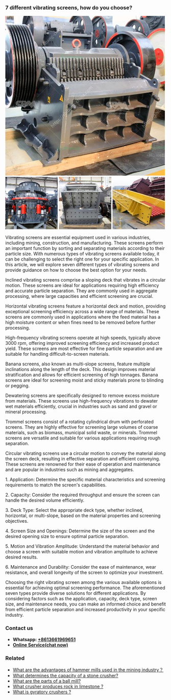 <h3>7 different vibrating screens, how do you choose?</h3><img src='1701743034.jpg' alt=''><p>Vibrating screens are essential equipment used in various industries, including mining, construction, and manufacturing. These screens perform an important function by sorting and separating materials according to their particle size. With numerous types of vibrating screens available today, it can be challenging to select the right one for your specific application. In this article, we will explore seven different types of vibrating screens and provide guidance on how to choose the best option for your needs.</p><p>Inclined vibrating screens comprise a sloping deck that vibrates in a circular motion. These screens are ideal for applications requiring high efficiency and accurate particle separation. They are commonly used in aggregate processing, where large capacities and efficient screening are crucial.</p><p>Horizontal vibrating screens feature a horizontal deck and motion, providing exceptional screening efficiency across a wide range of materials. These screens are commonly used in applications where the feed material has a high moisture content or when fines need to be removed before further processing.</p><p>High-frequency vibrating screens operate at high speeds, typically above 3000 rpm, offering improved screening efficiency and increased product yield. These screens are most effective for fine particle separation and are suitable for handling difficult-to-screen materials.</p><p>Banana screens, also known as multi-slope screens, feature multiple inclinations along the length of the deck. This design improves material stratification and allows for efficient screening of high tonnages. Banana screens are ideal for screening moist and sticky materials prone to blinding or pegging.</p><p>Dewatering screens are specifically designed to remove excess moisture from materials. These screens use high-frequency vibrations to dewater wet materials efficiently, crucial in industries such as sand and gravel or mineral processing.</p><p>Trommel screens consist of a rotating cylindrical drum with perforated screens. They are highly effective for screening large volumes of coarse materials, such as biomass, municipal solid waste, or minerals. Trommel screens are versatile and suitable for various applications requiring rough separation.</p><p>Circular vibrating screens use a circular motion to convey the material along the screen deck, resulting in effective separation and efficient conveying. These screens are renowned for their ease of operation and maintenance and are popular in industries such as mining and aggregates.</p><p>1. Application: Determine the specific material characteristics and screening requirements to match the screen's capabilities.</p><p>2. Capacity: Consider the required throughput and ensure the screen can handle the desired volume efficiently.</p><p>3. Deck Type: Select the appropriate deck type, whether inclined, horizontal, or multi-slope, based on the material properties and screening objectives.</p><p>4. Screen Size and Openings: Determine the size of the screen and the desired opening size to ensure optimal particle separation.</p><p>5. Motion and Vibration Amplitude: Understand the material behavior and choose a screen with suitable motion and vibration amplitude to achieve desired results.</p><p>6. Maintenance and Durability: Consider the ease of maintenance, wear resistance, and overall longevity of the screen to optimize your investment.</p><p>Choosing the right vibrating screen among the various available options is essential for achieving optimal screening performance. The aforementioned seven types provide diverse solutions for different applications. By considering factors such as the application, capacity, deck type, screen size, and maintenance needs, you can make an informed choice and benefit from efficient particle separation and increased productivity in your specific industry.</p><h3>Contact us</h3><ul><li><strong>Whatsapp:&nbsp;<a href="https://wa.me/8613661969651">+8613661969651</a></strong></li><li><a href="https://swt.shibang-china.com/?git&amp;zhl&amp;7 different vibrating screens how do you choose"><strong>Online Service(chat now)</strong></a></li></ul><h3>Related</h3><ul><li><a href='What are the advantages of hammer mills used in the mining industry？.md'>What are the advantages of hammer mills used in the mining industry？</a></li><li><a href='What determines the capacity of a stone crusher.md'>What determines the capacity of a stone crusher?</a></li><li><a href='What are the parts of a ball mill.md'>What are the parts of a ball mill?</a></li><li><a href='What crusher produces rock in limestone .md'>What crusher produces rock in limestone ?</a></li><li><a href='What is gyratory crushers .md'>What is gyratory crushers ?</a></li></ul>